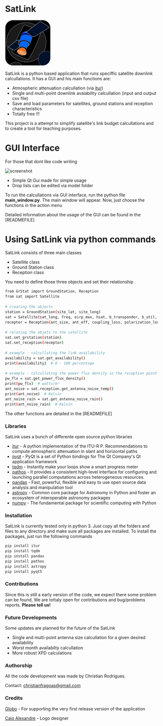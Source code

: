 # SatLink

<img src="pics/LogoSatLink225_225_white.png" alt="logo" width="150"/>

SatLink is a python based application that runs speciffic satellite downlink calcullations. It has a GUI and his main functions are:

  - Atmospheric attenuation calcullation (via [itur])
  - Single and multi-point downlink avaiability calcullation (input and output csv file)
  - Save and load parameters for satellites, ground stations and reception characteristics
  - Totally free !!!

This project is a attempt to simplify satellite's link budget calcullations and to create a tool for teaching purposes. 

# GUI Interface
For those that dont like code writing

<img src="https://i.imgur.com/ZMpcxgH.png" alt="screenshot" width="500"/>

  - Simple Qt Gui made for simple usage
  - Drop lists can be edited via model folder

To run the calcullations via GUI interface, run the python file **main_window.py**. The main window will appear. Now, just choose the functions in the action menu

Detailed information about the usage of the GUI can be found in the [READMEFILE]

# Using SatLink via python commands 
 SatLink consists of three main classes 
 
  - Satellite class
  - Ground Station class
  - Reception class

You need to define those three objects and set their relationship
```sh
from GrStat import GroundStation, Reception
from sat import Satellite

# creating the objects
station = GroundStation(site_lat, site_long)
sat = Satellite(sat_long, freq, eirp_max, hsat, b_transponder, b_util, _, _, mod, rolloff, fec)
receptor = Reception(ant_size, ant_eff, coupling_loss, polarization_loss, lnb_gain, lnb_noise_temp, cable_loss, desfoc_max)

# relating the objets to the satellite
sat.set_grstation(station)
sat.set_reception(receptor) 

# example - calcullating the link availability
availability = sat.get_availability()
print(availability)  # 0 - 100 percentage

# example - calcullating the power flux density in the reception point and the antenna noise in rain conditions
pw_flx = sat.get_power_flux_density()
print(pw_flx)  # watts/m²
ant_noise = sat.reception.get_antenna_noise_temp()
print(ant_noise)  # Kelvin
ant_noise_rain = sat.get_antenna_noise_rain()
print(ant_noise_rain)  # Kelvin
```

The other functions are detailed in the [READMEFILE]

### Libraries

SatLink uses a bunch of differente open source python libraries

* [itur] - A python implementation of the ITU-R P. Recommendations to compute atmospheric attenuation in slant and horizontal paths
* [pyqt] - PyQt is a set of Python bindings for The Qt Company's Qt application framework
* [tqdm] - Instantly make your loops show a smart progress meter
* [pathos] - It provides a consistent high-level interface for configuring and launching parallel computations across heterogeneous resources.
* [pandas] - Fast, powerful, flexible and easy to use open source data analysis and manipulation tool
* [astropy] - Common core package for Astronomy in Python and foster an ecosystem of interoperable astronomy packages
* [numpy] - The fundamental package for scientific computing with Python

### Installation

SatLink is currently tested only in python 3.
Just copy all the folders and files to any directory and make sure all packages are installed. To install the packages, just run the following commands

```sh
pip install itur
pip install tqdm
pip install pandas
pip install pathos
pip install astropy
pip install pyqt5
```

### Contributions

Since this is still a early version of the code, we expect there some problem can be found, We are tottaly open for contributions and bug/problems reports. **Please tell us!**

### Future Developments

Some updates are planned for the future of the SatLink

* Single and multi-point antenna size calcullation for a given desired availability
* Worst month availabilty calcullation
* More robust XPD calculations

### Authorship

All the code development was made by Christian Rodrigues.

Contact: christianfragoas@gmail.com

### Credits

[Globo] - For supporting the very first release version of the application

[Caio Alexandre] - Logo designer


[//]: # (These are reference links used in the body of this note and get stripped out when the markdown processor does its job. There is no need to format nicely because it shouldn't be seen. Thanks SO - http://stackoverflow.com/questions/4823468/store-comments-in-markdown-syntax)


   [Globo]: <https://globoplay.globo.com/>
   [itur]: <https://github.com/iportillo/ITU-Rpy>
   [pathos]: <https://github.com/uqfoundation/pathos>
   [tqdm]: <https://github.com/tqdm/tqdm>
   [pandas]: <https://pandas.pydata.org/>
   [astropy]: <https://www.astropy.org/>
   [numpy]: <https://numpy.org/>
   [pyqt]: <https://riverbankcomputing.com/software/pyqt/intro>
   [Caio Alexandre]: <https://www.instagram.com/caioalexandredasilva>   
